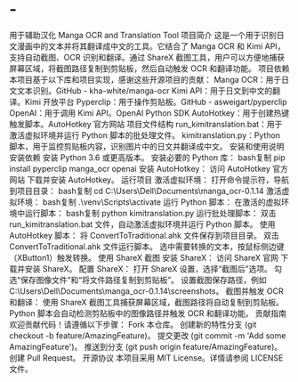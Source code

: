 # -
用于辅助汉化
Manga OCR and Translation Tool
项目简介
这是一个用于识别日文漫画中的文本并将其翻译成中文的工具。它结合了 Manga OCR 和 Kimi API，支持自动截图、OCR 识别和翻译。通过 ShareX 截图工具，用户可以方便地捕获屏幕区域，将截图路径复制到剪贴板，然后自动触发 OCR 和翻译功能。
项目依赖
本项目基于以下库和项目实现，感谢这些开源项目的贡献：
Manga OCR：用于日文文本识别。GitHub - kha-white/manga-ocr
Kimi API：用于日文到中文的翻译。Kimi 开放平台
Pyperclip：用于操作剪贴板。GitHub - asweigart/pyperclip
OpenAI：用于调用 Kimi API。OpenAI Python SDK
AutoHotkey：用于创建热键触发脚本。AutoHotkey 官方网站
项目文件结构
run_kimitranslation.bat：用于激活虚拟环境并运行 Python 脚本的批处理文件。
kimitranslation.py：Python 脚本，用于监控剪贴板内容，识别图片中的日文并翻译成中文。
安装和使用说明
安装依赖
安装 Python 3.6 或更高版本。
安装必要的 Python 库：
bash复制
pip install pyperclip manga_ocr openai
安装 AutoHotkey：
访问 AutoHotkey 官方网站 下载并安装 AutoHotkey。
运行项目
激活虚拟环境：
打开命令提示符，导航到项目目录：
bash复制
cd C:\Users\Dell\Documents\manga_ocr-0.1.14
激活虚拟环境：
bash复制
.\venv\Scripts\activate
运行 Python 脚本：
在激活的虚拟环境中运行脚本：
bash复制
python kimitranslation.py
运行批处理脚本：
双击 run_kimitranslation.bat 文件，自动激活虚拟环境并运行 Python 脚本。
使用 AutoHotkey 脚本：
将 ConvertToTraditional.ahk 文件保存到项目目录。
双击 ConvertToTraditional.ahk 文件运行脚本。
选中需要转换的文本，按鼠标侧边键（XButton1）触发转换。
使用 ShareX 截图
安装 ShareX：
访问 ShareX 官网 下载并安装 ShareX。
配置 ShareX：
打开 ShareX 设置，选择“截图后”选项。
勾选“保存图像文件”和“将文件路径复制到剪贴板”。
设置截图保存路径，例如 C:\Users\Dell\Documents\manga_ocr-0.1.14\screenshots。
截图并触发 OCR 和翻译：
使用 ShareX 截图工具捕获屏幕区域，截图路径将自动复制到剪贴板。
Python 脚本会自动检测剪贴板中的图像路径并触发 OCR 和翻译功能。
贡献指南
欢迎贡献代码！请遵循以下步骤：
Fork 本仓库。
创建新的特性分支 (git checkout -b feature/AmazingFeature)。
提交更改 (git commit -m 'Add some AmazingFeature')。
推送到分支 (git push origin feature/AmazingFeature)。
创建 Pull Request。
开源协议
本项目采用 MIT License。详情请参阅 LICENSE 文件。
